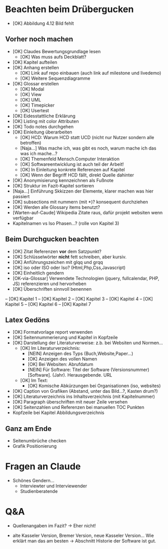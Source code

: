 # Beachten beim Drübergucken

- [OK] Abbildung 4.12 Bild fehlt


## Vorher noch machen
- [OK] Claudes Bewertungsgrundlage lesen
    - [OK] Was muss aufs Deckblatt?
- [OK] Kapitel aufteilen
- [OK] Anhang erstellen
    - [OK] Link auf repo einbauen (auch link auf milestone und livedemo)
    - [OK] Weitere Sequenzdiagramme
- [OK] Glossar erstellen
    - [OK] Modal
    - [OK] View
    - [OK] UML
    - [OK] Timepicker
    - [OK] Usertest
- [OK] Eidesstattliche Erklärung
- [OK] Listing mit color Attributen
- [OK] Todo notes durchgehen
- [OK] Einleitung überarbeiten
    - [OK] HCD: Warum HCD statt UCD (nicht nur Nutzer sondern alle betroffen)
    - [Naja...] Was mache ich, was gibt es noch, warum mache ich das was ich mache...?
    - [OK] Themenfeld Mensch.Computer Interaktion
    - [OK] Softwareentwicklung ist auch teil der Arbeit!
    - [OK] In Einleitung konkrete Referenzen auf Kapitel
    - [OK] Wenn der Begriff HCD fällt, direkt Quelle dahinter
- [OK] Anonymisierung kennzeichnen als Fußnote
- [OK] Struktur im Fazit-Kapitel sortieren
- [Naja...] Einführung Skkizzen der Elemente, klarer machen was hier passiert
- [OK] subsections mit nummern (mit *)? konsequent durchziehen
- [OK] Werden alle Glossary items benutzt?
- [Warten-auf-Caude] Wikipedia Zitate raus, dafür projekt websiten wenn verfügbar 
- Kapitelnamen vs Iso Phasen...? (rolle von Kapitel 3)


## Beim Durchgucken beachten
- [OK] Zitat Referenzen **vor** dem Satzpunkt?
- [OK] Schlüsselwörter **nicht** fett schreiben, aber kursiv.
- [OK] Anführungszeichen mit glqq und grqq
- [OK] iso oder ISO oder Iso? (Html,Php,Css,Javascript)
- [OK] Einheitlich gendern
- [OK-via-Glossar] Verwendete Technologien (jquery, fullcalendar, PHP, JS) referenzieren und hervorheben
- [OK] Überschriften sinnvoll benennen


– [OK] Kapitel 1
– [OK] Kapitel 2
– [OK] Kapitel 3
– [OK] Kapitel 4
– [OK] Kapitel 5
– [OK] Kapitel 6
– [OK] Kapitel 7

## Latex Gedöns
- [OK] Formatvorlage report verwenden
- [OK] Seitennummerierung und Kapitel in Kopfzeile
- [OK] Darstellung der Literaturverweise: z.b. bei Websiten und Normen...
    - [OK] Im Literaturverzeichnis:
        - [NEIN] Anzeigen des Typs (Buch,Website,Paper...)
        - [OK] Anzeigen des vollen Namen
        - [OK] Bei Websiten: Abrufdatum
        - [NEIN] Für Software: Titel der Software (Versionsnummer) [Software]. (Jahr). Herausgebende. URL
    - [OK] Im Text:
        - [OK] Komische Abkürzungen bei Organisationen (iso, websites)
- [OK] Caption von Grafiken (Abstand, unter das Bild...?, Kasten drum?)
- [OK] Literaturverzeichnis ins Inhaltsverzeichnis (mit Kapitelnummer)
- [OK] Paragraph überschriften mit neuer Zeile versehen
- [OK] Seitenzahlen und Referenzen bei manuellen TOC Punkten
- Kopfzeile bei Kapitel Abbildungsverzeichnis

## Ganz am Ende
- Seitenumbrüche checken
- Grafik Positionierung





# Fragen an Claude

- Schönes Gendern...
    - Interviewter und Interviewender
    - Studienberatende



# Q&A
- Quellenangaben im Fazit?
-> Eher nicht!

- alte Kasseler Version, Bremer Version, neue Kasseler Version... Wie erklärt man das am besten
-> Abschnitt Historie der Software ist gut.